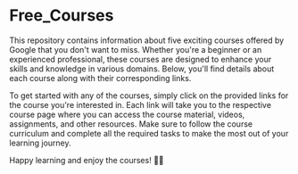 # Free_Courses



This repository contains information about five exciting courses offered by Google that you don't want to miss. Whether you're a beginner or an experienced professional, these courses are designed to enhance your skills and knowledge in various domains. Below, you'll find details about each course along with their corresponding links.



To get started with any of the courses, simply click on the provided links for the course you're interested in. Each link will take you to the respective course page where you can access the course material, videos, assignments, and other resources. Make sure to follow the course curriculum and complete all the required tasks to make the most out of your learning journey.

Happy learning and enjoy the courses! 🙌🌟




